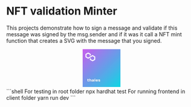# NFT validation Minter

This projects demonstrate how to sign a message and validate if this message was signed by the msg.sender and if it was it call a NFT mint function that creates a SVG with the message that you signed.

<div align="center"  width="140" height="112.43">
    <img src="./example.svg" width="100" height="100" alt="example" />
</div>
```shell
For testing in root folder
npx hardhat test
For running frontend in client folder
yarn run dev
```
